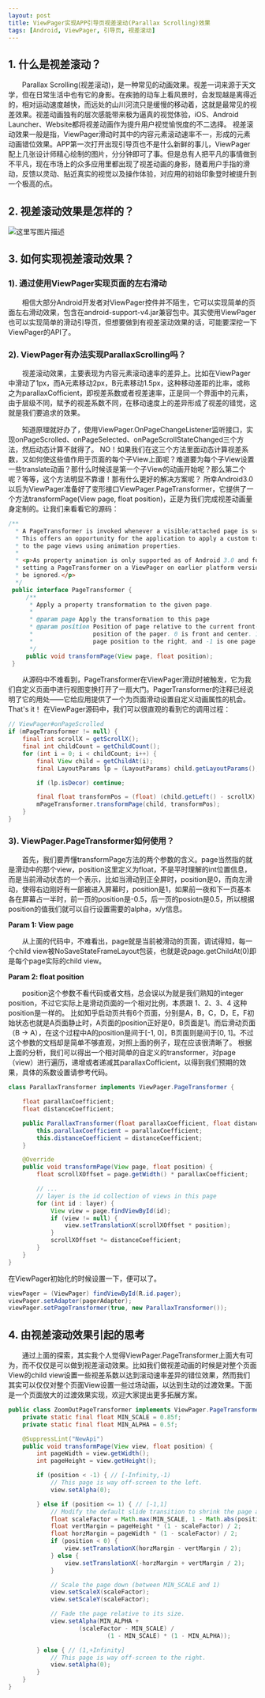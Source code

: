 ```yaml
---
layout: post
title: ViewPager实现APP引导页视差滚动(Parallax Scrolling)效果
tags: [Android, ViewPager, 引导页, 视差滚动]
---
```


## 1. 什么是视差滚动？
&emsp;&emsp;Parallax Scrolling(视差滚动)，是一种常见的动画效果。视差一词来源于天文学，但在日常生活中也有它的身影。在疾驰的动车上看风景时，会发现越是离得近的，相对运动速度越快，而远处的山川河流只是缓慢的移动着，这就是最常见的视差效果。视差动画独有的层次感能带来极为逼真的视觉体验，iOS、Android Launcher、Website都将视差动画作为提升用户视觉愉悦度的不二选择。
视差滚动效果一般是指，ViewPager滑动时其中的内容元素滚动速率不一，形成的元素动画错位效果。APP第一次打开出现引导页也不是什么新鲜的事儿，ViewPager配上几张设计师精心绘制的图片，分分钟即可了事。但是总有人把平凡的事情做到不平凡，现在市场上的众多应用里都出现了视差动画的身影，随着用户手指的滑动，反馈以灵动、贴近真实的视觉以及操作体验，对应用的初始印象登时被提升到一个极高的点。
## 2. 视差滚动效果是怎样的？
![这里写图片描述](http://img.blog.csdn.net/20150313164137974)
## 3. 如何实现视差滚动效果？
### 1). 通过使用ViewPager实现页面的左右滑动
&emsp;&emsp;相信大部分Android开发者对ViewPager控件并不陌生，它可以实现简单的页面左右滑动效果，包含在android-support-v4.jar兼容包中。其实使用ViewPager也可以实现简单的滑动引导页，但想要做到有视差滚动效果的话，可能要深挖一下ViewPager的API了。
### 2). ViewPager有办法实现ParallaxScrolling吗？
&emsp;&emsp;视差滚动效果，主要表现为内容元素滚动速率的差异上。比如在ViewPager中滑动了1px，而A元素移动2px，B元素移动1.5px，这种移动差距的比率，或称之为parallaxCofficient，即视差系数或者视差速率，正是同一个界面中的元素，由于层级不同，赋予的视差系数不同，在移动速度上的差异形成了视差的错觉，这就是我们要追求的效果。

&emsp;&emsp;知道原理就好办了，使用ViewPager.OnPageChangeListener监听接口，实现onPageScrolled、onPageSelected、onPageScrollStateChanged三个方法，然后动态计算不就得了。
NO！如果我们在这三个方法里面动态计算视差系数，又如何使这些值作用于页面的每个子View上面呢？难道要为每个子View设置一些translate动画？那什么时候该是第一个子View的动画开始呢？那么第二个呢？等等，这个方法明显不靠谱！那有什么更好的解决方案呢？
所幸Android3.0以后为ViewPager准备好了变形接口ViewPager.PageTransformer，它提供了一个方法transformPage(View page, float position)，正是为我们完成视差动画量身定制的。让我们来看看它的源码：
```java
/**
  * A PageTransformer is invoked whenever a visible/attached page is scrolled.
  * This offers an opportunity for the application to apply a custom transformation
  * to the page views using animation properties.
  *
  * <p>As property animation is only supported as of Android 3.0 and forward,
  * setting a PageTransformer on a ViewPager on earlier platform versions will
  * be ignored.</p>
  */
 public interface PageTransformer {
     /**
      * Apply a property transformation to the given page.
      *
      * @param page Apply the transformation to this page
      * @param position Position of page relative to the current front-and-center
      *                 position of the pager. 0 is front and center. 1 is one full
      *                 page position to the right, and -1 is one page position to the left.
      */
     public void transformPage(View page, float position);
 }
```
&emsp;&emsp;从源码中不难看到，PageTransformer在ViewPager滑动时被触发，它为我们自定义页面中进行视图变换打开了一扇大门。PagerTransformer的注释已经说明了它的用处——它给应用提供了一个为页面滑动设置自定义动画属性的机会。That's it！
在ViewPager源码中，我们可以很直观的看到它的调用过程：
```java
// ViewPager#onPageScrolled
if (mPageTransformer != null) {
    final int scrollX = getScrollX();
    final int childCount = getChildCount();
    for (int i = 0; i < childCount; i++) {
        final View child = getChildAt(i);
        final LayoutParams lp = (LayoutParams) child.getLayoutParams();

        if (lp.isDecor) continue;

        final float transformPos = (float) (child.getLeft() - scrollX) / getClientWidth();
        mPageTransformer.transformPage(child, transformPos);
    }
}
```
### 3). ViewPager.PageTransformer如何使用？
&emsp;&emsp;首先，我们要弄懂transformPage方法的两个参数的含义。page当然指的就是滑动中的那个view，position这里定义为float，不是平时理解的int位置信息，而是当前滑动状态的一个表示，比如当滑动到正全屏时，position是0，而向左滑动，使得右边刚好有一部被进入屏幕时，position是1，如果前一夜和下一页基本各在屏幕占一半时，前一页的position是-0.5，后一页的posiotn是0.5，所以根据position的值我们就可以自行设置需要的alpha，x/y信息。

**Param 1: View page**

&emsp;&emsp;从上面的代码中，不难看出，page就是当前被滑动的页面，调试得知，每一个child view被NoSaveStateFrameLayout包装，也就是说page.getChildAt(0)即是每个page实际的child view。

**Param 2: float position**

&emsp;&emsp;position这个参数不看代码或者文档，总会误以为就是我们熟知的integer position，不过它实际上是滑动页面的一个相对比例，本质跟 1、2、3、4 这种position是一样的。
比如知乎启动页共有6个页面，分别是A，B，C，D，E，F初始状态也就是A页面静止时，A页面的position正好是0，B页面是1。而后滑动页面（B -> A），在这个过程中A的position是间于[-1, 0]，B页面则是间于[0, 1]。不过这个参数的文档却是简单不够直观，对照上面的例子，现在应该很清晰了。
根据上面的分析，我们可以得出一个相对简单的自定义的transformer，对page（view）进行遍历，递增或者递减其parallaxCofficient，以得到我们预期的效果，具体的系数设置请参考代码。
```java
class ParallaxTransformer implements ViewPager.PageTransformer {

    float parallaxCoefficient;
    float distanceCoefficient;

    public ParallaxTransformer(float parallaxCoefficient, float distanceCoefficient) {
        this.parallaxCoefficient = parallaxCoefficient;
        this.distanceCoefficient = distanceCoefficient;
    }

    @Override
    public void transformPage(View page, float position) {
        float scrollXOffset = page.getWidth() * parallaxCoefficient;

        // ...
        // layer is the id collection of views in this page
        for (int id : layer) {
            View view = page.findViewById(id);
            if (view != null) {
                view.setTranslationX(scrollXOffset * position);
            }
            scrollXOffset *= distanceCoefficient;
        }
    }
}
```
在ViewPager初始化的时候设置一下，便可以了。
```java
viewPager = (ViewPager) findViewById(R.id.pager);
viewPager.setAdapter(pagerAdapter);
viewPager.setPageTransformer(true, new ParallaxTransformer());
```
## 4. 由视差滚动效果引起的思考
&emsp;&emsp;通过上面的探索，其实我个人觉得ViewPager.PageTransformer上面大有可为，而不仅仅是可以做到视差滚动效果。比如我们做视差动画的时候是对整个页面View的child view设置一些视差系数以达到滚动速率差异的错位效果，然而我们其实可以仅仅对整个页面View设置一些过场动画，以达到生动的过渡效果。下面是一个页面放大的过渡效果实现，欢迎大家提出更多拓展方案。
```java
public class ZoomOutPageTransformer implements ViewPager.PageTransformer {
    private static final float MIN_SCALE = 0.85f;
    private static final float MIN_ALPHA = 0.5f;

    @SuppressLint("NewApi")
	public void transformPage(View view, float position) {
        int pageWidth = view.getWidth();
        int pageHeight = view.getHeight();

        if (position < -1) { // [-Infinity,-1)
            // This page is way off-screen to the left.
            view.setAlpha(0);

        } else if (position <= 1) { // [-1,1]
            // Modify the default slide transition to shrink the page as well
            float scaleFactor = Math.max(MIN_SCALE, 1 - Math.abs(position));
            float vertMargin = pageHeight * (1 - scaleFactor) / 2;
            float horzMargin = pageWidth * (1 - scaleFactor) / 2;
            if (position < 0) {
                view.setTranslationX(horzMargin - vertMargin / 2);
            } else {
                view.setTranslationX(-horzMargin + vertMargin / 2);
            }

            // Scale the page down (between MIN_SCALE and 1)
            view.setScaleX(scaleFactor);
            view.setScaleY(scaleFactor);

            // Fade the page relative to its size.
            view.setAlpha(MIN_ALPHA +
                    (scaleFactor - MIN_SCALE) /
                            (1 - MIN_SCALE) * (1 - MIN_ALPHA));

        } else { // (1,+Infinity]
            // This page is way off-screen to the right.
            view.setAlpha(0);
        }
    }
}
```
